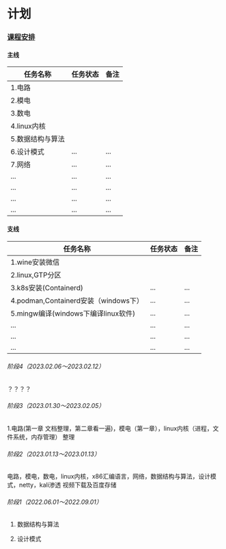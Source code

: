 # 计划

### [课程安排](course.md)

#### 主线

| 任务名称    | 任务状态 | 备注 |
| ----------- | -------- | ---- |
| 1.电路      |          |      |
| 2.模电      |          |      |
| 3.数电      |          |      |
| 4.linux内核 |          |      |
| 5.数据结构与算法 |          |      |
|  6.设计模式	 |   ...    | ...   |
|  7.网络	 |   ...    | ...   |
|  ...	 |   ...    | ...   |
|  ...	     |   ...    | ...   |
|  ...	     |   ...    | ...   |
|  ...	     |   ...    | ...   |

#### 支线
| 任务名称       | 任务状态 | 备注 |
| -------------- | -------- | ---- |
| 1.wine安装微信 |          |      |
| 2.linux,GTP分区 |          |      |
|    3.k8s安装(Containerd)    |   ...       |   ...   |
|    4.podman,Containerd安装（windows下）    |   ...       |   ...   |
|    5.mingw编译(windows下编译linux软件)    |   ...       |   ...   |
|    ...     |   ...       |   ...   |
|    ...     |   ...       |   ...   |
|    ...     |   ...       |   ...   |

###### 阶段4（2023.02.06～2023.02.12）

？？？？

###### 阶段3（2023.01.30～2023.02.05）
1.电路(第一章 文档整理，第二章看一遍)，模电（第一章），linux内核（进程，文件系统，内存管理） 整理

###### 阶段2（2023.01.13～2023.01.13）
电路，模电，数电，linux内核，x86汇编语言，网络，数据结构与算法，设计模式，netty，kali渗透 视频下载及百度存储

###### 阶段1（2022.06.01～2022.09.01）

1. 数据结构与算法

2. 设计模式
